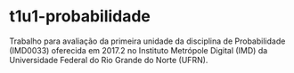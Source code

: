 # t1u1-probabilidade

Trabalho para avaliação da primeira unidade da disciplina de Probabilidade (IMD0033) oferecida em 2017.2 no Instituto Metrópole Digital (IMD) da Universidade Federal do Rio Grande do Norte (UFRN).

